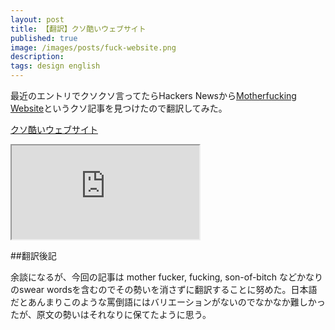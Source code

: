 ```yaml
---
layout: post
title: 【翻訳】クソ酷いウェブサイト
published: true
image: /images/posts/fuck-website.png
description:
tags: design english
---
```


最近のエントリでクソクソ言ってたらHackers Newsから[Motherfucking Website](http://motherfuckingwebsite.com/)というクソ記事を見つけたので翻訳してみた。

[クソ酷いウェブサイト](http://toshimaru.net/motherfuckingwebsite/)

<iframe src="http://toshimaru.net/motherfuckingwebsite/"></iframe>

##翻訳後記

余談になるが、今回の記事は mother fucker, fucking, son-of-bitch などかなりのswear wordsを含むのでその勢いを消さずに翻訳することに努めた。日本語だとあんまりこのような罵倒語にはバリエーションがないのでなかなか難しかったが、原文の勢いはそれなりに保てたように思う。
